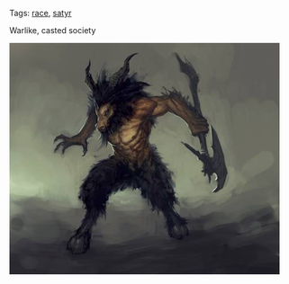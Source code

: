 Tags: [race](Races), [satyr](Satyr)

Warlike, casted society

![Greater Satyr](/img/298875-diablo333892471.jpg)